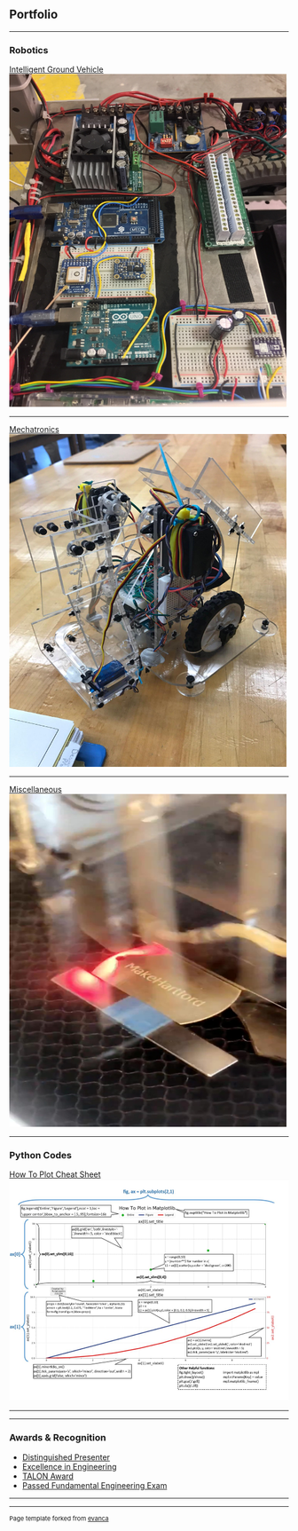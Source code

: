 ## Portfolio

---

### Robotics 

[Intelligent Ground Vehicle](/Sparky.md)
<a href="/Sparky.html"><img src="images/Sparky_Wiring.jpg" width="500" height="600" border="0"></a>
<!-- <img src="images/Sparky_Wiring.jpg?raw=true" idth="300" height="214"/> -->

---
[Mechatronics](/Mechatronics.md)
<a href="/Mechatronics.html"><img src="images/Mechatronics_Robot.jpg" width="500" height="600" border="0"></a>

---
[Miscellaneous](/pdf/Misc.md)
<a href="/Misc.htm;"><img src="images/makehartford.jpg" width="500" height="600" border="0"></a>

---
### Python Codes
[How To Plot Cheat Sheet](/Misc.md)
<a href="/Python.html"><img src="images/Matplotlib.JPG" width="600" height="400" border="0"></a>


---


---

### Awards & Recognition
- [Distinguished Presenter](http://example.com/)
- [Excellence in Engineering](http://example.com/)
- [TALON Award](http://example.com/)
- [Passed Fundamental Engineering Exam](http://example.com/)

---




---
<p style="font-size:11px">Page template forked from <a href="https://github.com/evanca/quick-portfolio">evanca</a></p>
<!-- Remove above link if you don't want to attibute -->
